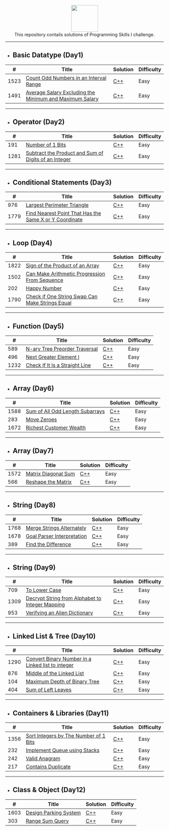 <p align="center">
    <a href="https://leetcode.com/kanhaiya/">
        <img height=85 src="https://github.com/Java-aid/LeetCodeSolutions/blob/master/LeetCodeSolutions/src/main/resources/imgs/leetcode.png">
    </a>
    <br>This repository contails solutions of Programming Skills I challenge.
</p>

---

- ## Basic Datatype (Day1)

| #           | Title                                       | Solution  | Difficulty|
| ----------- | -----------                                 |-----------|---------- |
| 1523        | [Count Odd Numbers in an Interval Range](https://leetcode.com/problems/count-odd-numbers-in-an-interval-range/)|[C++](leetcode_Solutions/Day1/Count_Odd_Numbers.md)| Easy|
| 1491        | [Average Salary Excluding the Minimum and Maximum Salary](https://leetcode.com/problems/average-salary-excluding-the-minimum-and-maximum-salary/) |[C++](leetcode_Solutions/Day1/Avg_Salary_Exc_MinMax_Salary.md)| Easy |

---
- ## Operator (Day2)
| #           | Title                                       | Solution  | Difficulty|
| ----------- | -----------                                 |-----------|---------- |
| 191        | [Number of 1 Bits](https://leetcode.com/problems/number-of-1-bits/) | [C++](leetcode_Solutions/Day2/Number_of_one_bits.md) | Easy |
| 1281     | [Subtract the Product and Sum of Digits of an Integer](https://leetcode.com/problems/subtract-the-product-and-sum-of-digits-of-an-integer/) | [C++](leetcode_Solutions/Day2/Sub_productAndsum_of_digits.md) | Easy |

---
- ## Conditional Statements (Day3)
| #           | Title                                       | Solution  | Difficulty|
| ----------- | -----------                                 |-----------|---------- |
| 976         | [Largest Perimeter Triangle](https://leetcode.com/problems/largest-perimeter-triangle/) | [C++](https://github.com/pilipi-puu-puu/Leetcode_ProgrammingSkills-I/blob/main/leetcode_Solutions/Day3/Largest%20Perimeter%20Triangle.md) | Easy |
| 1779   | [Find Nearest Point That Has the Same X or Y Coordinate](https://leetcode.com/problems/find-nearest-point-that-has-the-same-x-or-y-coordinate/) | [C++](https://github.com/pilipi-puu-puu/Leetcode_ProgrammingSkills-I/blob/main/leetcode_Solutions/Day3/Find%20Nearest%20Point.md) | Easy |

---
- ## Loop (Day4)
| #           | Title                                       | Solution  | Difficulty|
| ----------- | -----------                                 |-----------|---------- |
| 1822        | [Sign of the Product of an Array](https://leetcode.com/problems/sign-of-the-product-of-an-array/) | [C++](https://github.com/pilipi-puu-puu/Leetcode_ProgrammingSkills-I/blob/main/leetcode_Solutions/Day4/Sign_of%20the%20Product%20of%20an%20Array.md) | Easy |
| 1502   | [Can Make Arithmetic Progression From Sequence](https://leetcode.com/problems/can-make-arithmetic-progression-from-sequence/) | [C++](https://github.com/pilipi-puu-puu/Leetcode_ProgrammingSkills-I/blob/main/leetcode_Solutions/Day4/Can%20Make%20Arithmetic%20Progression%20From%20Sequence.md) |Easy|
| 202 | [Happy Number](https://leetcode.com/problems/happy-number/) | [C++](https://github.com/pilipi-puu-puu/Leetcode_ProgrammingSkills-I/blob/main/leetcode_Solutions/Day4/Happy_Number.md) | Easy |
| 1790 | [Check if One String Swap Can Make Strings Equal](https://leetcode.com/problems/check-if-one-string-swap-can-make-strings-equal/) | [C++](https://github.com/pilipi-puu-puu/Leetcode_ProgrammingSkills-I/blob/main/leetcode_Solutions/Day4/String_Swap.md) | Easy |

---
- ## Function (Day5)
| #           | Title                                       | Solution  | Difficulty|
| ----------- | -----------                                 |-----------|---------- |
| 589   | [N-ary Tree Preorder Traversal](https://leetcode.com/problems/n-ary-tree-preorder-traversal/) | [C++](https://github.com/pilipi-puu-puu/Leetcode_ProgrammingSkills-I/blob/main/leetcode_Solutions/Day5/N-ary%20Tree%20Preorder%20Traversal.md) | Easy |
| 496 | [Next Greater Element I](https://leetcode.com/problems/next-greater-element-i/) | [C++](https://github.com/pilipi-puu-puu/Leetcode_ProgrammingSkills-I/blob/main/leetcode_Solutions/Day5/Next%20Greater%20Element%20I.md) | Easy |
| 1232 | [Check If It Is a Straight Line](https://leetcode.com/problems/check-if-it-is-a-straight-line/) | [C++](https://github.com/pilipi-puu-puu/Leetcode_ProgrammingSkills-I/blob/main/leetcode_Solutions/Day5/Check%20if%20it%20a%20straight%20line.md) | Easy |

---
- ## Array (Day6)
| #           | Title                                       | Solution  | Difficulty|
| ----------- | -----------                                 |-----------|---------- |
| 1588 | [Sum of All Odd Length Subarrays](https://leetcode.com/problems/sum-of-all-odd-length-subarrays/) | [C++](https://github.com/pilipi-puu-puu/Leetcode_ProgrammingSkills-I/blob/main/leetcode_Solutions/Day6/Sum%20of%20All%20Odd%20Length%20Subarrays.md) | Easy |
| 283 | [Move Zeroes](https://leetcode.com/problems/move-zeroes/) | [C++](https://github.com/pilipi-puu-puu/Leetcode_ProgrammingSkills-I/blob/main/leetcode_Solutions/Day6/Move%20Zeroes.md) | Easy |
| 1672 | [Richest Customer Wealth](https://leetcode.com/problems/richest-customer-wealth/) | [C++](https://github.com/pilipi-puu-puu/Leetcode_ProgrammingSkills-I/blob/main/leetcode_Solutions/Day6/Richest%20Customer%20Wealth.md) | Easy |

---
- ## Array (Day7)
| #           | Title                                       | Solution  | Difficulty|
| ----------- | -----------                                 |-----------|---------- |
| 1572 | [Matrix Diagonal Sum](https://leetcode.com/problems/matrix-diagonal-sum/) | [C++](https://github.com/pilipi-puu-puu/Leetcode_ProgrammingSkills-I/blob/main/leetcode_Solutions/Day7/Matrix%20Diagonal%20Sum.md) | Easy |
| 566 | [Reshape the Matrix](https://leetcode.com/problems/reshape-the-matrix/) | [C++](https://github.com/pilipi-puu-puu/Leetcode_ProgrammingSkills-I/blob/main/leetcode_Solutions/Day7/Reshape%20the%20Matrix.md) | Easy |

---
- ## String (Day8)
| #           | Title                                       | Solution  | Difficulty|
| ----------- | -----------                                 |-----------|---------- |
| 1768 | [Merge Strings Alternately](https://leetcode.com/problems/merge-strings-alternately/) | [C++](https://github.com/pilipi-puu-puu/Leetcode_ProgrammingSkills-I/blob/main/leetcode_Solutions/Day8/Merge%20Strings%20Alternately.md) | Easy |
| 1678 | [Goal Parser Interpretation](https://leetcode.com/problems/goal-parser-interpretation/) | [C++](https://github.com/pilipi-puu-puu/Leetcode_ProgrammingSkills-I/blob/main/leetcode_Solutions/Day8/Goal%20Parser%20Interpretation.md) | Easy |
| 389 | [Find the Difference](https://leetcode.com/problems/find-the-difference/) | [C++](https://github.com/pilipi-puu-puu/Leetcode_ProgrammingSkills-I/blob/main/leetcode_Solutions/Day8/Find%20the%20Difference.md) | Easy |

---
- ## String (Day9)
| #           | Title                                       | Solution  | Difficulty|
| ----------- | -----------                                 |-----------|---------- |
| 709 | [To Lower Case](https://leetcode.com/problems/to-lower-case/) | [C++](https://github.com/pilipi-puu-puu/Leetcode_ProgrammingSkills-I/blob/main/leetcode_Solutions/Day9/To%20Lower%20Case.md) | Easy |
| 1309 | [Decrypt String from Alphabet to Integer Mapping](https://leetcode.com/problems/decrypt-string-from-alphabet-to-integer-mapping/) | [C++](https://github.com/pilipi-puu-puu/Leetcode_ProgrammingSkills-I/blob/main/leetcode_Solutions/Day9/Decrypt%20String%20from%20Alphabet%20to%20Integer%20Mapping.md) | Easy |
| 953 | [Verifying an Alien Dictionary](https://leetcode.com/problems/verifying-an-alien-dictionary/) | [C++](https://github.com/pilipi-puu-puu/Leetcode_ProgrammingSkills-I/blob/main/leetcode_Solutions/Day9/Verifying%20an%20alien%20dictionary.md) | Easy |

---
- ## Linked List & Tree (Day10)
| #           | Title                                       | Solution  | Difficulty|
| ----------- | -----------                                 |-----------|---------- |
| 1290 | [Convert Binary Number in a Linked list to integer](https://leetcode.com/problems/convert-binary-number-in-a-linked-list-to-integer/) | [C++](https://github.com/pilipi-puu-puu/Leetcode_ProgrammingSkills-I/blob/main/leetcode_Solutions/Day10/Convert%20Binary%20Number%20in%20a%20Linked%20List%20to%20Integer.md) | Easy |
| 876 | [Middle of the Linked List](https://leetcode.com/problems/middle-of-the-linked-list/) | [C++](https://github.com/pilipi-puu-puu/Leetcode_ProgrammingSkills-I/blob/main/leetcode_Solutions/Day10/Middle%20of%20the%20Linked%20List.md) | Easy |
| 104 | [Maximum Depth of Binary Tree](https://leetcode.com/problems/maximum-depth-of-binary-tree/) | [C++](https://github.com/pilipi-puu-puu/Leetcode_ProgrammingSkills-I/blob/main/leetcode_Solutions/Day10/Maximum%20Depth%20of%20Binary%20Tree.md) | Easy |
| 404 | [Sum of Left Leaves](https://leetcode.com/problems/sum-of-left-leaves/) | [C++](https://github.com/pilipi-puu-puu/Leetcode_ProgrammingSkills-I/blob/main/leetcode_Solutions/Day10/Sum%20of%20Left%20Leaves.md) | Easy |


---
- ## Containers & Libraries (Day11)
| #           | Title                                       | Solution  | Difficulty|
| ----------- | -----------                                 |-----------|---------- |
| 1356 | [Sort Integers by The Number of 1 Bits](https://leetcode.com/problems/sort-integers-by-the-number-of-1-bits/) | [C++](https://github.com/pilipi-puu-puu/Leetcode_ProgrammingSkills-I/blob/main/leetcode_Solutions/Day11/Sort%20Integers%20by%20The%20Number%20of%201%20Bits.md) | Easy |
| 232 | [Implement Queue using Stacks](https://leetcode.com/problems/implement-queue-using-stacks/) | [C++](https://github.com/pilipi-puu-puu/Leetcode_ProgrammingSkills-I/blob/main/leetcode_Solutions/Day11/Implement%20Queue%20using%20Stacks.md) | Easy |
| 242 | [Valid Anagram](https://leetcode.com/problems/valid-anagram/) | [C++](https://github.com/pilipi-puu-puu/Leetcode_ProgrammingSkills-I/blob/main/leetcode_Solutions/Day11/Valid%20Anagram.md) | Easy |
| 217 | [Contains Duplicate](https://leetcode.com/problems/contains-duplicate/) | [C++](https://github.com/pilipi-puu-puu/Leetcode_ProgrammingSkills-I/blob/main/leetcode_Solutions/Day11/Contains%20Duplicate.md) | Easy |

---
- ## Class & Object (Day12)
| #           | Title                                       | Solution  | Difficulty|
| ----------- | -----------                                 |-----------|---------- |
| 1603 | [Design Parking System](https://leetcode.com/problems/design-parking-system/) | [C++](https://github.com/pilipi-puu-puu/Leetcode_ProgrammingSkills-I/blob/main/leetcode_Solutions/Day12/Design%20Parking%20system.md) | Easy | 
| 303 | [Range Sum Query](https://leetcode.com/problems/range-sum-query-immutable/) | [C++](https://github.com/pilipi-puu-puu/Leetcode_ProgrammingSkills-I/blob/main/leetcode_Solutions/Day12/Range%20Sum%20Query%20-%20Immutable.md) | Easy |




